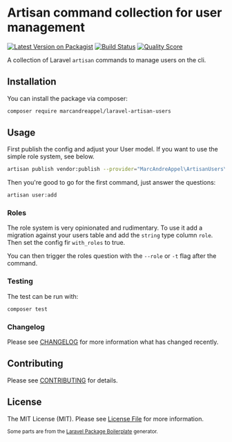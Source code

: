 # Artisan command collection for user management

[![Latest Version on Packagist](https://img.shields.io/packagist/v/laravel-artisan-users/laravel-artisan-users.svg?style=for-the-badge&logo=composer)](https://packagist.org/packages/marcandreappel/laravel-artisan-users)
[![Build Status](https://img.shields.io/travis/laravel-artisan-users/laravel-artisan-users/master.svg?style=for-the-badge&logo=travis)](https://travis-ci.org/marcandreappel/laravel-artisan-users)
[![Quality Score](https://img.shields.io/scrutinizer/g/laravel-artisan-users/laravel-artisan-users.svg?style=for-the-badge&logo=scrutinizerci)](https://scrutinizer-ci.com/g/marcandreappel/laravel-artisan-users)

<!--[![Total Downloads](https://img.shields.io/packagist/dt/laravel-artisan-users/laravel-artisan-users.svg?style=flat-square)](https://packagist.org/packages/marcandreappel/laravel-artisan-users)-->

A collection of Laravel `artisan` commands to manage users on the cli.

## Installation

You can install the package via composer:

```bash
composer require marcandreappel/laravel-artisan-users
```

## Usage

First publish the config and adjust your User model. If you want to use the simple role system, see below. 

```bash
artisan publish vendor:publish --provider="MarcAndreAppel\ArtisanUsers\ArtisanUsersServiceProvider" --tag="config"
```

Then you're good to go for the first command, just answer the questions:

```sh
artisan user:add
```

### Roles

The role system is very opinionated and rudimentary. To use it add a migration against your users table and add the `string` type column `role`. Then set the config fir `with_roles` to true.

You can then trigger the roles question with the `--role` or `-t` flag after the command.


### Testing

The test can be run with:

```bash
composer test
```

### Changelog

Please see [CHANGELOG](CHANGELOG.md) for more information what has changed recently.

## Contributing

Please see [CONTRIBUTING](CONTRIBUTING.md) for details.

## License

The MIT License (MIT). Please see [License File](LICENSE.md) for more information.

<small>Some parts are from the [Laravel Package Boilerplate](https://laravelpackageboilerplate.com) generator.</small>
